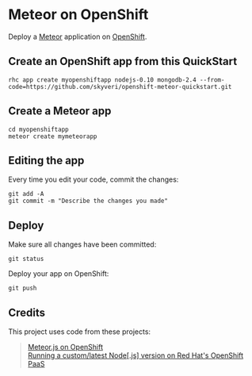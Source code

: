 # Meteor on OpenShift

Deploy a [Meteor](http://meteor.com/) application on [OpenShift](http://openshift.com/).

## Create an OpenShift app from this QuickStart

    rhc app create myopenshiftapp nodejs-0.10 mongodb-2.4 --from-code=https://github.com/skyveri/openshift-meteor-quickstart.git

## Create a Meteor app

    cd myopenshiftapp
    meteor create mymeteorapp

## Editing the app

Every time you edit your code, commit the changes:

    git add -A
    git commit -m "Describe the changes you made"

## Deploy

Make sure all changes have been committed:

    git status

Deploy your app on OpenShift:

    git push

## Credits

This project uses code from these projects:

> [Meteor.js on OpenShift](https://github.com/openshift-quickstart/openshift-meteorjs-quickstart)  
> [Running a custom/latest Node[.js] version on Red Hat's OpenShift PaaS](https://github.com/ramr/nodejs-custom-version-openshift)
